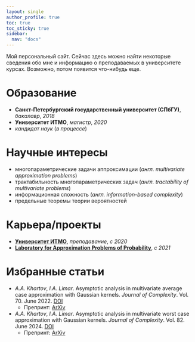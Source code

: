 ```yaml
---
layout: single
author_profile: true
toc: true
toc_sticky: true
sidebar:
  nav: "docs"
---
```


Мой персональный сайт. Сейчас здесь можно найти некоторые сведения обо мне
и информацию о преподаваемых в университете курсах.
Возможно, потом появится что-нибудь еще.

# Образование

- **Санкт-Петербургский государственный университет (СПбГУ)**, *бакалавр*, *2018*
- **Университет ИТМО**, *магистр*, *2020*
- *кандидат наук* (*в процессе*)

# Научные интересы

- многопараметрические задачи аппроксимации (*англ. multivariate approximation problems*)
- трактабильность многопараметрических задач (*англ. tractability of multivariate problems*)
- информационная сложность (*англ. information-based complexity*)
- предельные теоремы теории вероятностей

# Карьера/проекты
- [**Университет ИТМО**](https://itmo.ru), *преподавание*, *с 2020*
- [**Laboratory for Approximation Problems of Probability**](https://approlab.org/), *с 2021*

# Избранные статьи
- *A.A. Khartov*, *I.A. Limar*. Asymptotic analysis in multivariate average case approximation with Gaussian kernels.
 *Journal of Complexity*. Vol. 70. June 2022. [DOI](https://doi.org/10.1016/j.jco.2021.101631)
    - Препринт: [ArXiv](https://arxiv.org/abs/2101.06331)
- *A.A. Khartov*, *I.A. Limar*. Asymptotic analysis in multivariate worst case approximation with Gaussian kernels.
 *Journal of Complexity*. Vol. 82. June 2024. [DOI](https://doi.org/10.1016/j.jco.2024.101838)
    - Препринт: [ArXiv](https://arxiv.org/abs/2306.14239)